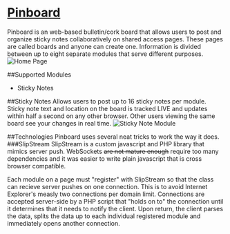 # [Pinboard](https://pinboard.isogen.net)
Pinboard is an web-based bulletin/cork board that allows users to post and organize sticky notes collaboratively on shared access pages.  These pages are called boards and anyone can create one.  Information is divided between up to eight separate modules that serve different purposes.  
![Home Page](http://isogen.net/content/pinboard-homepage.jpg)

##Supported Modules

* Sticky Notes

##Sticky Notes
Allows users to post up to 16 sticky notes per module.  Sticky note text and location on the board is tracked LIVE and updates within half a second on any other browser. Other users viewing the same board see your changes in real time.
![Sticky Note Module](http://isogen.net/content/board-demo.jpg)


##Technologies
Pinboard uses several neat tricks to work the way it does. 
###SlipStream
SlipStream is a custom javascript and PHP library that mimics server push.  WebSockets ~~are not mature enough~~  require too many dependencies and it was easier to write plain javascript that is cross browser compatible.

Each module on a page must "register" with SlipStream so that the class can recieve server pushes on one connection.  This is to avoid Internet Explorer's measly two connections per domain limit.  Connections are accepted server-side by a PHP script that "holds on to" the connection until it determines that it needs to notify the client.  Upon return, the client parses the data, splits the data up to each individual registered module and immediately opens another connection.  
